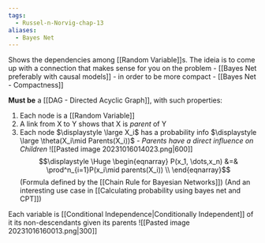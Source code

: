```yaml
---
tags:
  - Russel-n-Norvig-chap-13
aliases:
  - Bayes Net
---
```

Shows the dependencies among [[Random Variable]]s. The ideia is to come up with a connection that makes sense for you on the problem - [[Bayes Net preferably with causal models]] - in order to be more compact - [[Bayes Net - Compactness]]

**Must be** a [[DAG - Directed Acyclic Graph]], with such properties:
1. Each node is a [[Random Variable]]
2. A link from X to Y shows that X is *parent* of Y
3. Each node $\displaystyle \large X_i$ has a probability info $\displaystyle \large \theta(X_i\mid Parents(X_i))$ - *Parents have a direct influence on Children*
![[Pasted image 20231016014023.png|600]]
$$\displaystyle \Huge \begin{eqnarray} 
P(x_1, \dots,x_n) 
&=& \prod^n_{i=1}P(x_i\mid parents(X_i)) \\
\end{eqnarray}$$
(Formula defined by the [[Chain Rule for Bayesian Networks]])
(And an interesting use case in [[Calculating probability using bayes net and CPT]])

Each variable is [[Conditional Independence|Conditionally Independent]] of it its non-descendants given its parents
![[Pasted image 20231016160013.png|300]]